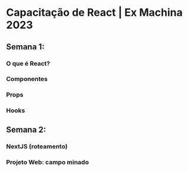 # <b>Capacitação de React | Ex Machina 2023</b>

## <b>Semana 1:</b>
### O que é React?
### Componentes
### Props
### Hooks

## <b>Semana 2:</b>
### NextJS (roteamento)
### Projeto Web: campo minado